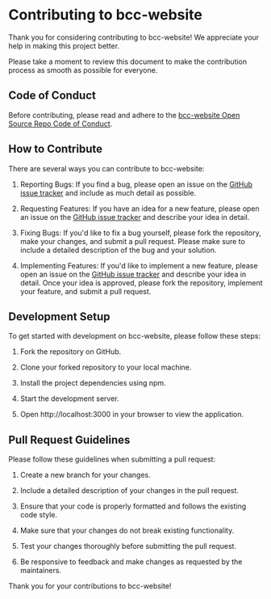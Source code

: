 # Contributing to bcc-website

Thank you for considering contributing to bcc-website! We appreciate your help in making this project better.

Please take a moment to review this document to make the contribution process as smooth as possible for everyone.

## Code of Conduct

Before contributing, please read and adhere to the [bcc-website Open Source Repo Code of Conduct](CODE_OF_CONDUCT.md).

## How to Contribute

There are several ways you can contribute to bcc-website:

1. Reporting Bugs: If you find a bug, please open an issue on the [GitHub issue tracker](https://github.com/BryceCanyonCounty/bcc-website/issues) and include as much detail as possible.

2. Requesting Features: If you have an idea for a new feature, please open an issue on the [GitHub issue tracker](https://github.com/BryceCanyonCounty/bcc-website/issues) and describe your idea in detail.

3. Fixing Bugs: If you'd like to fix a bug yourself, please fork the repository, make your changes, and submit a pull request. Please make sure to include a detailed description of the bug and your solution.

4. Implementing Features: If you'd like to implement a new feature, please open an issue on the [GitHub issue tracker](https://github.com/BryceCanyonCounty/bcc-website/issues) and describe your idea in detail. Once your idea is approved, please fork the repository, implement your feature, and submit a pull request.

## Development Setup

To get started with development on bcc-website, please follow these steps:

1. Fork the repository on GitHub.

2. Clone your forked repository to your local machine.

3. Install the project dependencies using npm.

4. Start the development server.

5. Open http://localhost:3000 in your browser to view the application.

## Pull Request Guidelines

Please follow these guidelines when submitting a pull request:

1. Create a new branch for your changes.

2. Include a detailed description of your changes in the pull request.

3. Ensure that your code is properly formatted and follows the existing code style.

4. Make sure that your changes do not break existing functionality.

5. Test your changes thoroughly before submitting the pull request.

6. Be responsive to feedback and make changes as requested by the maintainers.

Thank you for your contributions to bcc-website!